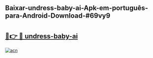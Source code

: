 ## Baixar-undress-baby-ai-Apk-em-português​-para-Android-Download-#69vy9

# <h2><a href="https://ainizakaria.my?title=undress-baby-ai&ref=20M">🔗👉 🔴 undress-baby-ai</a></h2>

[![acn](https://github.com/user-attachments/assets/0f9c940e-d8b0-45ae-aac7-cd30a18b3e1c)](https://ainizakaria.my?title=undress-baby-ai&ref=20M)

